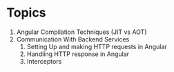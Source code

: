 # Topics

1. Angular Compilation Techniques (JIT vs AOT)
2. Communication With Backend Services
    1. Setting Up and making HTTP requests in Angular
    2. Handling HTTP response in Angular
    3. Interceptors